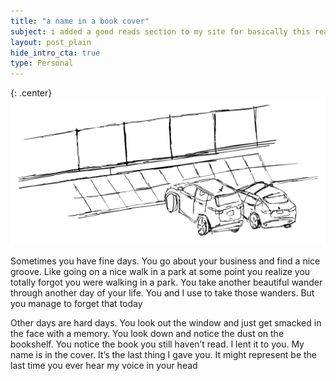 ```yaml
---
title: "a name in a book cover"
subject: i added a good reads section to my site for basically this reason
layout: post_plain
hide_intro_cta: true
type: Personal
---
```


{: .center}
![Photo of a dusty bookshelf](/images/names-in-book-covers-2.png)

Sometimes you have fine days. You go about your business and find a nice groove. Like going on a nice walk in a park at some point you realize you totally forgot you were walking in a park. You take another beautiful wander through another day of your life. You and I use to take those wanders. But you manage to forget that today

Other days are hard days. You look out the window and just get smacked in the face with a memory. You look down and notice the dust on the bookshelf. You notice the book you still haven’t read. I lent it to you. My name is in the cover. It’s the last thing I gave you. It might represent be the last time you ever hear my voice in your head
